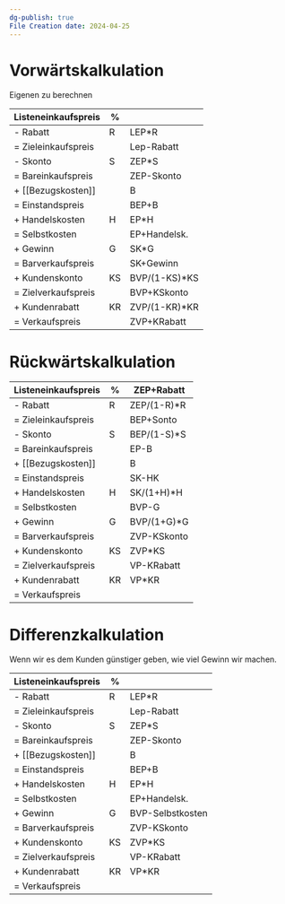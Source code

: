 ```yaml
---
dg-publish: true
File Creation date: 2024-04-25
---
```

# Vorwärtskalkulation
Eigenen zu berechnen

| Listeneinkaufspreis | %   |               |
| ------------------- | --- | ------------- |
| \- Rabatt           | R   | LEP\*R        |
| = Zieleinkaufspreis |     | Lep-Rabatt    |
| \- Skonto           | S   | ZEP*S         |
| = Bareinkaufspreis  |     | ZEP-Skonto    |
| \+ [[Bezugskosten]] |     | B             |
| = Einstandspreis    |     | BEP+B         |
| \+ Handelskosten    | H   | EP*H          |
| = Selbstkosten      |     | EP+Handelsk.  |
| \+ Gewinn           | G   | SK*G          |
| = Barverkaufspreis  |     | SK+Gewinn     |
| \+ Kundenskonto     | KS  | BVP/(1-KS)*KS |
| = Zielverkaufspreis |     | BVP+KSkonto   |
| \+ Kundenrabatt     | KR  | ZVP/(1-KR)*KR |
| = Verkaufspreis     |     | ZVP+KRabatt   |
# Rückwärtskalkulation


| Listeneinkaufspreis | %   | ZEP+Rabatt  |
| ------------------- | --- | ----------- |
| \- Rabatt           | R   | ZEP/(1-R)*R |
| = Zieleinkaufspreis |     | BEP+Sonto   |
| \- Skonto           | S   | BEP/(1-S)*S |
| = Bareinkaufspreis  |     | EP-B        |
| \+ [[Bezugskosten]] |     | B           |
| = Einstandspreis    |     | SK-HK       |
| \+ Handelskosten    | H   | SK/(1+H)*H  |
| = Selbstkosten      |     | BVP-G       |
| \+ Gewinn           | G   | BVP/(1+G)*G |
| = Barverkaufspreis  |     | ZVP-KSkonto |
| \+ Kundenskonto     | KS  | ZVP*KS      |
| = Zielverkaufspreis |     | VP-KRabatt  |
| \+ Kundenrabatt     | KR  | VP*KR       |
| = Verkaufspreis     |     |             |
# Differenzkalkulation
Wenn wir es dem Kunden günstiger geben, wie viel Gewinn wir machen.

| Listeneinkaufspreis | %   |                  |
| ------------------- | --- | ---------------- |
| \- Rabatt           | R   | LEP*R            |
| = Zieleinkaufspreis |     | Lep-Rabatt       |
| \- Skonto           | S   | ZEP*S            |
| = Bareinkaufspreis  |     | ZEP-Skonto       |
| \+ [[Bezugskosten]] |     | B                |
| = Einstandspreis    |     | BEP+B            |
| \+ Handelskosten    | H   | EP*H             |
| = Selbstkosten      |     | EP+Handelsk.     |
| \+ Gewinn           | G   | BVP-Selbstkosten |
| = Barverkaufspreis  |     | ZVP-KSkonto      |
| \+ Kundenskonto     | KS  | ZVP*KS           |
| = Zielverkaufspreis |     | VP-KRabatt       |
| \+ Kundenrabatt     | KR  | VP*KR            |
| = Verkaufspreis     |     |                  |